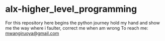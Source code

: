 # alx-higher_level_programming
For this repository here begins the python journey hold my hand and show me the way where i faulter, correct me when am wrong 
To reach me: mwangiruoya@gmail.com
